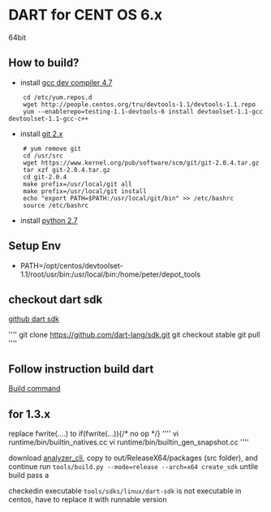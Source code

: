 DART for CENT OS 6.x
==================
64bit

## How to build?

* install [gcc dev compiler 4.7](http://superuser.com/questions/381160/how-to-install-gcc-4-7-x-4-8-x-on-centos)
    
````
    cd /etc/yum.repos.d
    wget http://people.centos.org/tru/devtools-1.1/devtools-1.1.repo 
    yum --enablerepo=testing-1.1-devtools-6 install devtoolset-1.1-gcc devtoolset-1.1-gcc-c++
````
* install [git 2.x](http://stackoverflow.com/questions/21820715/how-to-install-latest-version-of-git-on-centos-6-x-7-x)
````
    # yum remove git
    cd /usr/src
    wget https://www.kernel.org/pub/software/scm/git/git-2.0.4.tar.gz
    tar xzf git-2.0.4.tar.gz
    cd git-2.0.4
    make prefix=/usr/local/git all
    make prefix=/usr/local/git install
    echo "export PATH=$PATH:/usr/local/git/bin" >> /etc/bashrc
    source /etc/bashrc
````
* install [python 2.7](https://github.com/h2oai/h2o-2/wiki/Installing-python-2.7-on-centos-6.3.-Follow-this-sequence-exactly-for-centos-machine-only)
        

## Setup Env 

* PATH=/opt/centos/devtoolset-1.1/root/usr/bin:/usr/local/bin:/home/peter/depot_tools 

## checkout dart sdk
[github dart sdk](https://github.com/dart-lang/sdk)

''''
   git clone https://github.com/dart-lang/sdk.git
   git checkout stable
   git pull
''''

## Follow instruction build dart
[Build command](https://github.com/dart-lang/sdk/wiki/Building-Dart-on-CentOS,-Red-Hat,-Fedora-and-Amazon-Linux-AMI)


## for 1.3.x
replace fwrite(....) to if(fwrite(...)){/* no op */}
'''' 
   vi runtime/bin/builtin_natives.cc
   vi runtime/bin/builtin_gen_snapshot.cc
''''

download [analyzer_cli](https://github.com/dart-lang/analyzer_cli.git), copy to out/ReleaseX64/packages (src folder), and continue run 
`tools/build.py --mode=release --arch=x64 create_sdk` untile build pass  a

checkedin executable `tools/sdks/linux/dart-sdk`  is not executable in centos, have to replace it with runnable  version
